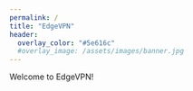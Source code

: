 ```yaml
---
permalink: /
title: "EdgeVPN"
header:
  overlay_color: "#5e616c"
  #overlay_image: /assets/images/banner.jpg
---
```

Welcome to EdgeVPN!